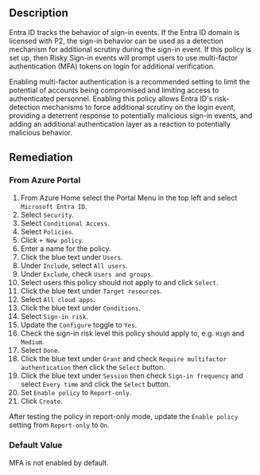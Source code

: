 ## Description

Entra ID tracks the behavior of sign-in events. If the Entra ID domain is licensed with P2, the sign-in behavior can be used as a detection mechanism for additional scrutiny during the sign-in event. If this policy is set up, then Risky Sign-in events will prompt users to use multi-factor authentication (MFA) tokens on login for additional verification.

Enabling multi-factor authentication is a recommended setting to limit the potential of accounts being compromised and limiting access to authenticated personnel. Enabling this policy allows Entra ID's risk-detection mechanisms to force additional scrutiny on the login event, providing a deterrent response to potentially malicious sign-in events, and adding an additional authentication layer as a reaction to potentially malicious behavior.

## Remediation

### From Azure Portal

1. From Azure Home select the Portal Menu in the top left and select `Microsoft Entra ID`.
2. Select `Security`.
3. Select `Conditional Access`.
4. Select `Policies`.
5. Click `+ New policy`.
6. Enter a name for the policy.
7. Click the blue text under `Users`.
8. Under `Include`, select `All users`.
9. Under `Exclude`, check `Users and groups`.
10. Select users this policy should not apply to and click `Select`.
11. Click the blue text under `Target resources`.
12. Select `All cloud apps`.
13. Click the blue text under `Conditions`.
14. Select `Sign-in risk`.
15. Update the `Configure` toggle to `Yes`.
16. Check the sign-in risk level this policy should apply to, e.g. `High` and `Medium`.
17. Select `Done`.
18. Click the blue text under `Grant` and check `Require multifactor authentication` then click the `Select` button.
19. Click the blue text under `Session` then check `Sign-in frequency` and select `Every time` and click the `Select` button.
20. Set `Enable policy` to `Report-only`.
21. Click `Create`.

After testing the policy in report-only mode, update the `Enable policy` setting from `Report-only` to `On`.

### Default Value

MFA is not enabled by default.

